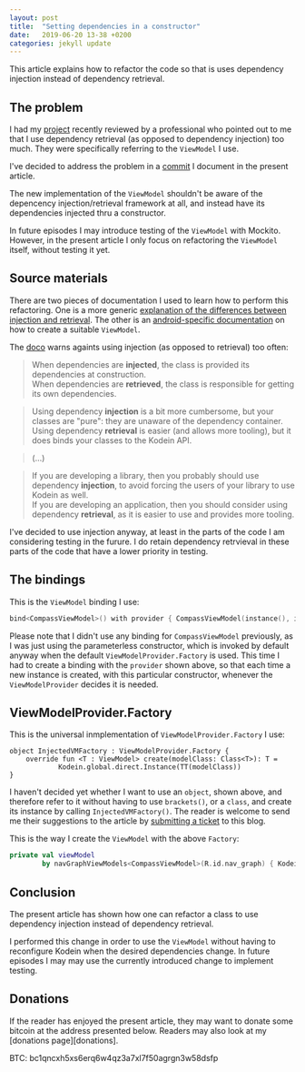 ```yaml
---
layout: post
title:  "Setting dependencies in a constructor"
date:   2019-06-20 13-38 +0200
categories: jekyll update
---
```


This article explains how to refactor the code so that is uses dependency injection instead of dependency retrieval.

## The problem

I had my [project][compass] recently reviewed by a professional who pointed out to me that I use dependency retrieval (as opposed to dependency injection) too much. They were specifically referring to the `ViewModel` I use.

I've decided to address the problem in a [commit] I document in the present article.

The new implementation of the `ViewModel` shouldn't be aware of the depencency injection/retrieval framework at all, and instead have its dependencies injected thru a constructor.

In future episodes I may introduce testing of the `ViewModel` with Mockito. However, in the present article I only focus on refactoring the `ViewModel` itself, without testing it yet.

## Source materials

There are two pieces of documentation I used to learn how to perform this refactoring. One is a more generic [explanation of the differences between injection and retrieval][injection-retrieval]. The other is an [android-specific documentation][viewmodel] on how to create a suitable `ViewModel`.

The [doco][injection-retrieval] warns againts using injection (as opposed to retrieval) too often:


> When dependencies are **injected**, the class is provided its dependencies at construction.  
When dependencies are **retrieved**, the class is responsible for getting its own dependencies.

> Using dependency **injection** is a bit more cumbersome, but your classes are "pure": they are unaware of the dependency container. Using dependency **retrieval** is easier (and allows more tooling), but it does binds your classes to the Kodein API.

> (...)

>If you are developing a library, then you probably should use dependency **injection**, to avoid forcing the users of your library to use Kodein as well.  
If you are developing an application, then you should consider using dependency **retrieval**, as it is easier to use and provides more tooling. 

I've decided to use injection anyway, at least in the parts of the code I am considering testing in the furure. I do retain dependency retrvieval in these parts of the code that have a lower priority in testing.

## The bindings

This is the `ViewModel` binding I use:

```kotlin
bind<CompassViewModel>() with provider { CompassViewModel(instance(), instance()) }
```

Please note that I didn't use any binding for `CompassViewModel` previously, as I was just using the parameterless constructor, which is invoked by default anyway when the default `ViewModelProvider.Factory` is used. This time I had to create a binding with the `provider` shown above, so that each time a new instance is created, with this particular constructor, whenever the `ViewModelProvider` decides it is needed.

## ViewModelProvider.Factory

This is the universal inmplementation of `ViewModelProvider.Factory` I use:

```
object InjectedVMFactory : ViewModelProvider.Factory {
    override fun <T : ViewModel> create(modelClass: Class<T>): T =
            Kodein.global.direct.Instance(TT(modelClass))
}
```

I haven't decided yet whether I want to use an `object`, shown above, and therefore refer to it without having to use `brackets()`, or a `class`, and create its instance by calling `InjectedVMFactory()`. The reader is welcome to send me their suggestions to the article by [submitting a ticket][ticket] to this blog.

This is the way I create the `ViewModel` with the above `Factory`:

```kotlin
private val viewModel
        by navGraphViewModels<CompassViewModel>(R.id.nav_graph) { KodeinVMFactory }
```

## Conclusion

The present article has shown how one can refactor a class to use dependency injection instead of dependency retrieval.

I performed this change in order to use the `ViewModel` without having to reconfigure Kodein when the desired dependencies change. In future episodes I may may use the currently introduced change to implement testing.

## Donations

If the reader has enjoyed the present article, they may want to donate some bitcoin at the address presented below. Readers may also look at my [donations page][donations].

BTC: bc1qncxh5xs6erq6w4qz3a7xl7f50agrgn3w58dsfp

[compass]: https://github.com/syrop/Compass
[commit]: https://github.com/syrop/Compass/commit/395058b90d2c3582739d2cfa12f7238b038f6540
[injection-retrieval]: https://kodein.org/Kodein-DI/?6.2/core#_injection_retrieval
[viewmodel]: https://kodein.org/Kodein-DI/?6.2/android#view-model-factory
[ticket]: https://github.com/syrop/syrop.github.io/issues
